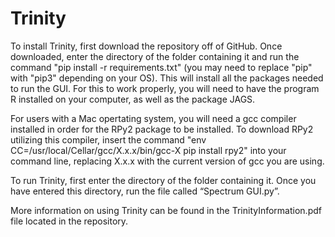 # Trinity
To install Trinity, first download the repository off of GitHub. Once downloaded, enter the directory of the folder containing it and run the command
"pip install -r requirements.txt" (you may need to replace "pip" with "pip3"
depending on your OS). This will install all the packages needed to run the
GUI. For this to work properly, you will need to have the program R installed
on your computer, as well as the package JAGS.

For users with a Mac opertating system, you will need a gcc compiler installed in order for the RPy2 package to be installed. To download RPy2 utilizing this compiler, insert the command "env CC=/usr/local/Cellar/gcc/X.x.x/bin/gcc-X pip install rpy2" into your command line, replacing X.x.x with the current version of gcc you are using. 

To run Trinity, first enter the directory of the folder containing it. Once you
have entered this directory, run the file called “Spectrum GUI.py”.

More information on using Trinity can be found in the TrinityInformation.pdf file located in the repository.
